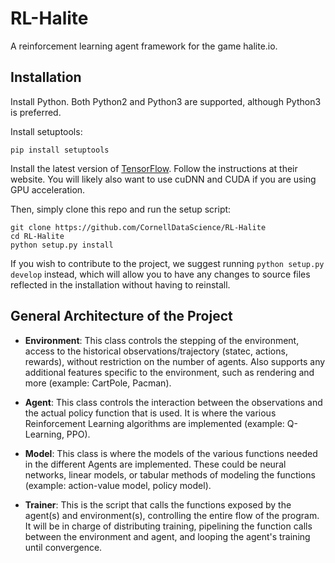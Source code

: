 # RL-Halite
A reinforcement learning agent framework for the game halite.io.

## Installation
Install Python. Both Python2 and Python3 are supported, although Python3 is preferred.

Install setuptools:
```
pip install setuptools
```
Install the latest version of [TensorFlow](https://tensorflow.org). Follow the instructions at their website. You will likely also want to use cuDNN and CUDA if you are using GPU acceleration.

Then, simply clone this repo and run the setup script:
 ```
 git clone https://github.com/CornellDataScience/RL-Halite
 cd RL-Halite
 python setup.py install
 ```
 If you wish to contribute to the project, we suggest running `python setup.py develop` instead, which will allow you to have any changes to source files reflected in the installation without having to reinstall.

## General Architecture of the Project
- **Environment**: This class controls the stepping of the environment, access to the historical observations/trajectory (statec, actions, rewards), without restriction on the number of agents. Also supports any additional features specific to the environment, such as rendering and more (example: CartPole, Pacman).

- **Agent**: This class controls the interaction between the observations and the actual policy function that is used. It is where the various Reinforcement Learning algorithms are implemented (example: Q-Learning, PPO).

- **Model**: This class is where the models of the various functions needed in the different Agents are implemented. These could be neural networks, linear models, or tabular methods of modeling the functions (example: action-value model, policy model).

- **Trainer**: This is the script that calls the functions exposed by the agent(s) and environment(s), controlling the entire flow of the program. It will be in charge of distributing training, pipelining the function calls between the environment and agent, and looping the agent's training until convergence.
